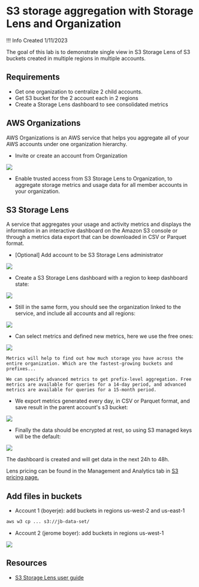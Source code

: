 # S3 storage aggregation with Storage Lens and Organization

!!! Info
    Created 1/11/2023


The goal of this lab is to demonstrate single view in S3 Storage Lens of S3 buckets created in multiple regions in multiple accounts.

## Requirements

* Get one organization to centralize 2 child accounts.
* Get S3 bucket for the 2 account each in 2 regions
* Create a Storage Lens dashboard to see consolidated metrics

## AWS Organizations

AWS Organizations is an AWS service that helps you aggregate all of your AWS accounts under one organization hierarchy.

* Invite or create an account from Organization

![](./images/s3-lens/org-accounts.png)

* Enable trusted access from S3 Storage Lens to Organization, to aggregate storage metrics and usage data for all member accounts in your organization.

## S3 Storage Lens

A service that aggregates your usage and activity metrics and displays the information in an interactive dashboard on the Amazon S3 console or through a metrics data export that can be downloaded in CSV or Parquet format.


* [Optional] Add account to be S3 Storage Lens administrator

![](./images/s3-lens/s3-lens-delegate.png)

* Create a S3 Storage Lens dashboard with a region to keep dashboard state:

![](./images/s3-lens/s3-lens-dashboard-1.png)

* Still in the same form, you should see the organization linked to the service, and include all accounts and all regions:

![](./images/s3-lens/s3-lens-dashboard-2.png)

* Can select metrics and defined new metrics, here we use the free ones:

![](./images/s3-lens/s3-lens-dashboard-3.png)

    Metrics will help to find out how much storage you have across the entire organization. Which are the fastest-growing buckets and prefixes...   

    We can specify advanced metrics to get prefix-level aggregation. Free metrics are available for queries for a 14-day period, and advanced metrics are available for queries for a 15-month period.

* We export metrics generated every day, in CSV or Parquet format, and save result in the parent account's s3 bucket:

![](./images/s3-lens/s3-lens-dashboard-4.png)

* Finally the data should be encrypted at rest, so using S3 managed keys will be the default:

![](./images/s3-lens/s3-lens-dashboard-5.png)

The dashboard is created and will get data in the next 24h to 48h.

Lens pricing can be found in the Management and Analytics tab in [S3 pricing page.](https://aws.amazon.com/s3/pricing/)

## Add files in buckets

* Account 1 (boyerje): add buckets in regions us-west-2 and us-east-1

```sh
aws w3 cp ... s3://jb-data-set/
```

* Account 2 (jerome boyer): add buckets in regions us-west-1 

![](./images/s3-lens/uploaded-files.png)


## Resources

* [S3 Storage Lens user guide](https://docs.aws.amazon.com/AmazonS3/latest/userguide/storage_lens_basics_metrics_recommendations.html)